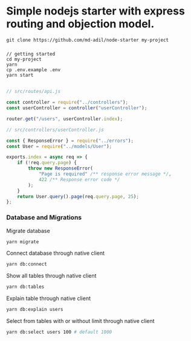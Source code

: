 # Simple nodejs starter with express routing and objection model.

    git clone https://github.com/md-adil/node-starter my-project

###

    // getting started
    cd my-project
    yarn
    cp .env.example .env
    yarn start

##

```js
// src/routes/api.js

const controller = require("../controllers");
const userController = controller("userController");

router.get("/users", userController.index);
```

```js
// src/controllers/userController.js

const { ResponseError } = require("../errors");
const User = require("../models/User");

exports.index = async req => {
    if (!req.query.page) {
        throw new ResponseError(
            "Page is required" /** response error message */,
            422 /** Response error code */
        );
    }
    return User.query().page(req.query.page, 25);
};
```

### Database and Migrations

Migrate database

```bash
yarn migrate
```

Connect database through native client

```bash
yarn db:connect
```

Show all tables through native client

```bash
yarn db:tables
```

Explain table through native client

```bash
yarn db:explain users
```

Select from tables with or without limit through native client

```bash
yarn db:select users 100 # default 1000
```
